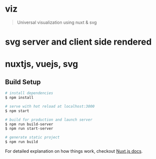 # viz

> Universal visualization using nuxt &amp; svg

# svg server and client side rendered
# nuxtjs, vuejs, svg

## Build Setup

``` bash
# install dependencies
$ npm install

# serve with hot reload at localhost:3000
$ npm start

# build for production and launch server
$ npm run build-server
$ npm run start-server

# generate static project
$ npm run build
```

For detailed explanation on how things work, checkout [Nuxt.js docs](https://nuxtjs.org).
